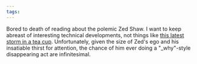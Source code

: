 ```yaml
---
tags: 
---
```


Bored to death of reading about the polemic Zed Shaw. I want to keep abreast of interesting technical developments, not things like [this latest storm in a tea cup](http://www.reddit.com/r/programming/comments/e1uuv/please_take_this_down_and_write_your_own_book_zed/). Unfortunately, given the size of Zed's ego and his insatiable thirst for attention, the chance of him ever doing a "\_why"-style disappearing act are infinitesimal.
